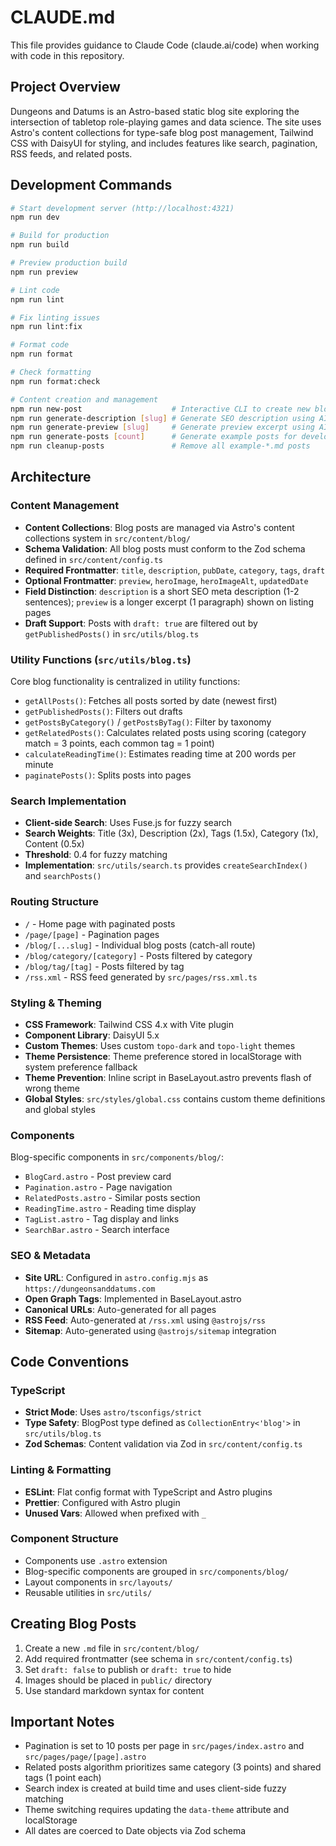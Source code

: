 # CLAUDE.md

This file provides guidance to Claude Code (claude.ai/code) when working with code in this repository.

## Project Overview

Dungeons and Datums is an Astro-based static blog site exploring the intersection of tabletop role-playing games and data science. The site uses Astro's content collections for type-safe blog post management, Tailwind CSS with DaisyUI for styling, and includes features like search, pagination, RSS feeds, and related posts.

## Development Commands

```bash
# Start development server (http://localhost:4321)
npm run dev

# Build for production
npm run build

# Preview production build
npm run preview

# Lint code
npm run lint

# Fix linting issues
npm run lint:fix

# Format code
npm run format

# Check formatting
npm run format:check

# Content creation and management
npm run new-post                    # Interactive CLI to create new blog posts
npm run generate-description [slug] # Generate SEO description using AI (optional slug)
npm run generate-preview [slug]     # Generate preview excerpt using AI (optional slug)
npm run generate-posts [count]      # Generate example posts for development (default: 20)
npm run cleanup-posts               # Remove all example-*.md posts
```

## Architecture

### Content Management

- **Content Collections**: Blog posts are managed via Astro's content collections system in `src/content/blog/`
- **Schema Validation**: All blog posts must conform to the Zod schema defined in `src/content/config.ts`
- **Required Frontmatter**: `title`, `description`, `pubDate`, `category`, `tags`, `draft`
- **Optional Frontmatter**: `preview`, `heroImage`, `heroImageAlt`, `updatedDate`
- **Field Distinction**: `description` is a short SEO meta description (1-2 sentences); `preview` is a longer excerpt (1 paragraph) shown on listing pages
- **Draft Support**: Posts with `draft: true` are filtered out by `getPublishedPosts()` in `src/utils/blog.ts`

### Utility Functions (`src/utils/blog.ts`)

Core blog functionality is centralized in utility functions:
- `getAllPosts()`: Fetches all posts sorted by date (newest first)
- `getPublishedPosts()`: Filters out drafts
- `getPostsByCategory()` / `getPostsByTag()`: Filter by taxonomy
- `getRelatedPosts()`: Calculates related posts using scoring (category match = 3 points, each common tag = 1 point)
- `calculateReadingTime()`: Estimates reading time at 200 words per minute
- `paginatePosts()`: Splits posts into pages

### Search Implementation

- **Client-side Search**: Uses Fuse.js for fuzzy search
- **Search Weights**: Title (3x), Description (2x), Tags (1.5x), Category (1x), Content (0.5x)
- **Threshold**: 0.4 for fuzzy matching
- **Implementation**: `src/utils/search.ts` provides `createSearchIndex()` and `searchPosts()`

### Routing Structure

- `/` - Home page with paginated posts
- `/page/[page]` - Pagination pages
- `/blog/[...slug]` - Individual blog posts (catch-all route)
- `/blog/category/[category]` - Posts filtered by category
- `/blog/tag/[tag]` - Posts filtered by tag
- `/rss.xml` - RSS feed generated by `src/pages/rss.xml.ts`

### Styling & Theming

- **CSS Framework**: Tailwind CSS 4.x with Vite plugin
- **Component Library**: DaisyUI 5.x
- **Custom Themes**: Uses custom `topo-dark` and `topo-light` themes
- **Theme Persistence**: Theme preference stored in localStorage with system preference fallback
- **Theme Prevention**: Inline script in BaseLayout.astro prevents flash of wrong theme
- **Global Styles**: `src/styles/global.css` contains custom theme definitions and global styles

### Components

Blog-specific components in `src/components/blog/`:
- `BlogCard.astro` - Post preview card
- `Pagination.astro` - Page navigation
- `RelatedPosts.astro` - Similar posts section
- `ReadingTime.astro` - Reading time display
- `TagList.astro` - Tag display and links
- `SearchBar.astro` - Search interface

### SEO & Metadata

- **Site URL**: Configured in `astro.config.mjs` as `https://dungeonsanddatums.com`
- **Open Graph Tags**: Implemented in BaseLayout.astro
- **Canonical URLs**: Auto-generated for all pages
- **RSS Feed**: Auto-generated at `/rss.xml` using `@astrojs/rss`
- **Sitemap**: Auto-generated using `@astrojs/sitemap` integration

## Code Conventions

### TypeScript

- **Strict Mode**: Uses `astro/tsconfigs/strict`
- **Type Safety**: BlogPost type defined as `CollectionEntry<'blog'>` in `src/utils/blog.ts`
- **Zod Schemas**: Content validation via Zod in `src/content/config.ts`

### Linting & Formatting

- **ESLint**: Flat config format with TypeScript and Astro plugins
- **Prettier**: Configured with Astro plugin
- **Unused Vars**: Allowed when prefixed with `_`

### Component Structure

- Components use `.astro` extension
- Blog-specific components are grouped in `src/components/blog/`
- Layout components in `src/layouts/`
- Reusable utilities in `src/utils/`

## Creating Blog Posts

1. Create a new `.md` file in `src/content/blog/`
2. Add required frontmatter (see schema in `src/content/config.ts`)
3. Set `draft: false` to publish or `draft: true` to hide
4. Images should be placed in `public/` directory
5. Use standard markdown syntax for content

## Important Notes

- Pagination is set to 10 posts per page in `src/pages/index.astro` and `src/pages/page/[page].astro`
- Related posts algorithm prioritizes same category (3 points) and shared tags (1 point each)
- Search index is created at build time and uses client-side fuzzy matching
- Theme switching requires updating the `data-theme` attribute and localStorage
- All dates are coerced to Date objects via Zod schema
